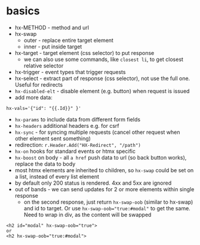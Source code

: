 # basics

* hx-METHOD - method and url
* hx-swap
    * outer - replace entire target element
    * inner - put inside target
* hx-target - target element (css selector) to put response
    * we can also use some commands, like `closest li`, to get closest relative selector
* hx-trigger - event types that trigger requests
* hx-select - extract part of response (css selector), not use the full one. Useful for redirects
* `hx-disabled-elt` - disable element (e.g. button) when request is issued
* add more data:
```
hx-vals='{"id": "{{.Id}}" }'
```
* `hx-params` to include data from different form fields
* `hx-headers` additional headers e.g. for csrf
* `hx-sync` - for syncing multiple requests (cancel other request when other element sent something)
* redirection: `r.Header.Add("HX-Redirect", "/path")`
* `hx-on` hooks for standard events or htmx specific
* `hx-boost` on body - all `a href` push data to url (so back button works), replace the data to body
* most htmx elements are inherited to children, so `hx-swap` could be set on a list, instead of every list element
* by default only 200 status is rendered. 4xx and 5xx are ignored
* out of bands - we can send updates for 2 or more elements within single response
    * on the second response, just return `hx-swap-oob` (similar to hx-swap) and id to target. Or use `hx-swap-oob="true:#modal"` to get the same. Need to wrap in div, as the content will be swapped
```
<h2 id="modal" hx-swap-oob="true">
or
<h2 hx-swap-oob="true:#modal">
```
